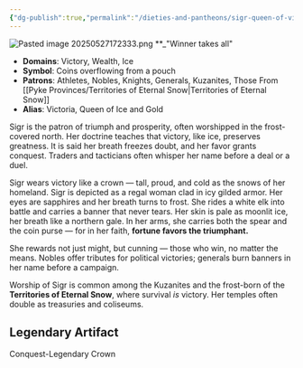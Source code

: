 ```yaml
---
{"dg-publish":true,"permalink":"/dieties-and-pantheons/sigr-queen-of-victory/","created":"2025-05-27T17:20:09.454-04:00","updated":"2025-07-28T06:16:45.849-04:00"}
---
```


![Pasted image 20250527172333.png](/img/user/Pics/Pasted%20image%2020250527172333.png)
**_"Winner takes all"

- **Domains**: Victory, Wealth, Ice
- **Symbol**: Coins overflowing from a pouch
- **Patrons**: Athletes, Nobles, Knights, Generals, Kuzanites, Those From [[Pyke Provinces/Territories of Eternal Snow\|Territories of Eternal Snow]]
- **Alias**: Victoria, Queen of Ice and Gold

Sigr is the patron of triumph and prosperity, often worshipped in the frost-covered north. Her doctrine teaches that victory, like ice, preserves greatness. It is said her breath freezes doubt, and her favor grants conquest. Traders and tacticians often whisper her name before a deal or a duel.

Sigr wears victory like a crown — tall, proud, and cold as the snows of her homeland. Sigr is depicted as a regal woman clad in icy gilded armor. Her eyes are sapphires and her breath turns to frost. She rides a white elk into battle and carries a banner that never tears. Her skin is pale as moonlit ice, her breath like a northern gale. In her arms, she carries both the spear and the coin purse — for in her faith, **fortune favors the triumphant.**

She rewards not just might, but cunning — those who win, no matter the means. Nobles offer tributes for political victories; generals burn banners in her name before a campaign.

Worship of Sigr is common among the Kuzanites and the frost-born of the **Territories of Eternal Snow**, where survival _is_ victory. Her temples often double as treasuries and coliseums.
## Legendary Artifact 

Conquest-Legendary Crown